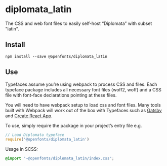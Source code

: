 
# diplomata_latin

The CSS and web font files to easily self-host “Diplomata” with subset "latin".

## Install

`npm install --save @openfonts/diplomata_latin`

## Use

Typefaces assume you’re using webpack to process CSS and files. Each typeface
package includes all necessary font files (woff2, woff) and a CSS file with
font-face declarations pointing at these files.

You will need to have webpack setup to load css and font files. Many tools built
with Webpack will work out of the box with Typefaces such as [Gatsby](https://github.com/gatsbyjs/gatsby)
and [Create React App](https://github.com/facebookincubator/create-react-app).

To use, simply require the package in your project’s entry file e.g.

```javascript
// Load Diplomata typeface
require('@openfonts/diplomata_latin')
```

Usage in SCSS:
```scss
@import "~@openfonts/diplomata_latin/index.css";
```
